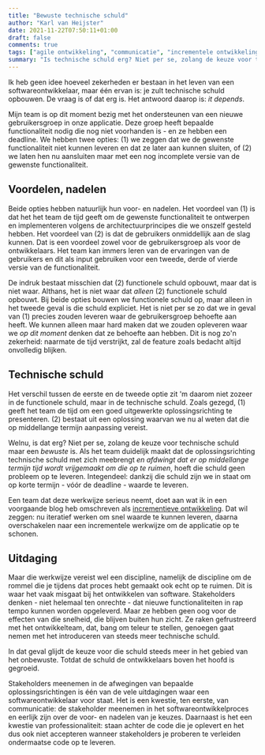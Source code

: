 ```yaml
---
title: "Bewuste technische schuld"
author: "Karl van Heijster"
date: 2021-11-22T07:50:11+01:00
draft: false
comments: true
tags: ["agile ontwikkeling", "communicatie", "incrementele ontwikkeling", "iteratieve ontwikkeling", "professionaliteit", "software ontwikkelaar (rol)", "stakeholders", "technische schuld", "waarde"]
summary: "Is technische schuld erg? Niet per se, zolang de keuze voor technische schuld maar een *bewuste* is. Als het team duidelijk maakt dat de oplossingsrichting technische schuld met zich meebrengt *en afdwingt dat er op middellange termijn tijd wordt vrijgemaakt om die op te ruimen*, hoeft die schuld geen probleem op te leveren. Integendeel: dankzij die schuld zijn we in staat om op korte termijn - vóór de deadline - waarde te leveren."
---
```


Ik heb geen idee hoeveel zekerheden er bestaan in het leven van een softwareontwikkelaar, maar één ervan is: je zult technische schuld opbouwen. De vraag is of dat erg is. Het antwoord daarop is: *it depends*.


Mijn team is op dit moment bezig met het ondersteunen van een nieuwe gebruikersgroep in onze applicatie. Deze groep heeft bepaalde functionaliteit nodig die nog niet voorhanden is - en ze hebben een deadline. We hebben twee opties: (1) we zeggen dat we de gewenste functionaliteit niet kunnen leveren en dat ze later aan kunnen sluiten, of (2) we laten hen nu aansluiten maar met een nog incomplete versie van de gewenste functionaliteit.


## Voordelen, nadelen


Beide opties hebben natuurlijk hun voor- en nadelen. Het voordeel van (1) is dat het het team de tijd geeft om de gewenste functionaliteit te ontwerpen en implementeren volgens de architectuurprincipes die we onszelf gesteld hebben. Het voordeel van (2) is dat de gebruikers onmiddellijk aan de slag kunnen. Dat is een voordeel zowel voor de gebruikersgroep als voor de ontwikkelaars. Het team kan immers leren van de ervaringen van de gebruikers en dit als input gebruiken voor een tweede, derde of vierde versie van de functionaliteit.


De indruk bestaat misschien dat (2) functionele schuld opbouwt, maar dat is niet waar. Althans, het is niet waar dat *alleen* (2) functionele schuld opbouwt. Bij beide opties bouwen we functionele schuld op, maar alleen in het tweede geval is die schuld expliciet. Het is niet per se zo dat we in geval van (1) precies zouden leveren waar de gebruikersgroep behoefte aan heeft. We kunnen alleen maar hard maken dat we zouden opleveren waar we *op dit moment* denken dat ze behoefte aan hebben. Dit is nog zo'n zekerheid: naarmate de tijd verstrijkt, zal de feature zoals bedacht altijd onvolledig blijken.


## Technische schuld


Het verschil tussen de eerste en de tweede optie zit 'm daarom niet zozeer in de functionele schuld, maar in de technische schuld. Zoals gezegd, (1) geeft het team de tijd om een goed uitgewerkte oplossingsrichting te presenteren. (2) bestaat uit een oplossing waarvan we nu al weten dat die op middellange termijn aanpassing vereist.


Welnu, is dat erg? Niet per se, zolang de keuze voor technische schuld maar een *bewuste* is. Als het team duidelijk maakt dat de oplossingsrichting technische schuld met zich meebrengt *en afdwingt dat er op middellange termijn tijd wordt vrijgemaakt om die op te ruimen*, hoeft die schuld geen probleem op te leveren. Integendeel: dankzij die schuld zijn we in staat om op korte termijn - vóór de deadline - waarde te leveren.


Een team dat deze werkwijze serieus neemt, doet aan wat ik in een voorgaande blog heb omschreven als [incrementieve ontwikkeling](/blog/21/07/incrementele-versus-iteratieve-ontwikkeling/). Dat wil zeggen: nu iteratief werken om snel waarde te kunnen leveren, daarna overschakelen naar een incrementele werkwijze om de applicatie op te schonen.


## Uitdaging


Maar die werkwijze vereist wel een discipline, namelijk de discipline om de rommel die je tijdens dat proces hebt gemaakt ook echt op te ruimen. Dit is waar het vaak misgaat bij het ontwikkelen van software. Stakeholders denken - niet helemaal ten onrechte - dat nieuwe functionaliteiten in rap tempo kunnen worden opgeleverd. Maar ze hebben geen oog voor de effecten van die snelheid, die blijven buiten hun zicht. Ze raken gefrustreerd met het ontwikkelteam, dat, bang om teleur te stellen, genoegen gaat nemen met het introduceren van steeds meer technische schuld.


In dat geval glijdt de keuze voor die schuld steeds meer in het gebied van het onbewuste. Totdat de schuld de ontwikkelaars boven het hoofd is gegroeid.


Stakeholders meenemen in de afwegingen van bepaalde oplossingsrichtingen is één van de vele uitdagingen waar een softwareontwikkelaar voor staat. Het is een kwestie, ten eerste, van communicatie: de stakeholder meenemen in het softwareontwikkelproces en eerlijk zijn over de voor- en nadelen van je keuzes. Daarnaast is het een kwestie van professionaliteit: staan achter de code die je oplevert en het dus ook niet accepteren wanneer stakeholders je proberen te verleiden ondermaatse code op te leveren.
